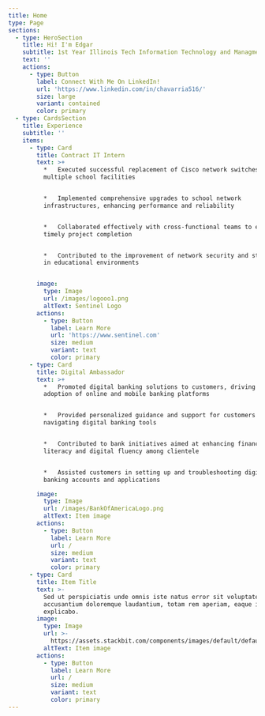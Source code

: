 ```yaml
---
title: Home
type: Page
sections:
  - type: HeroSection
    title: Hi! I'm Edgar
    subtitle: 1st Year Illinois Tech Information Technology and Managment Student
    text: ''
    actions:
      - type: Button
        label: Connect With Me On LinkedIn!
        url: 'https://www.linkedin.com/in/chavarria516/'
        size: large
        variant: contained
        color: primary
  - type: CardsSection
    title: Experience
    subtitle: ''
    items:
      - type: Card
        title: Contract IT Intern
        text: >+
          *   Executed successful replacement of Cisco network switches across
          multiple school facilities


          *   Implemented comprehensive upgrades to school network
          infrastructures, enhancing performance and reliability


          *   Collaborated effectively with cross-functional teams to ensure
          timely project completion


          *   Contributed to the improvement of network security and stability
          in educational environments


        image:
          type: Image
          url: /images/logooo1.png
          altText: Sentinel Logo
        actions:
          - type: Button
            label: Learn More
            url: 'https://www.sentinel.com'
            size: medium
            variant: text
            color: primary
      - type: Card
        title: Digital Ambassador
        text: >+
          *   Promoted digital banking solutions to customers, driving the
          adoption of online and mobile banking platforms


          *   Provided personalized guidance and support for customers
          navigating digital banking tools


          *   Contributed to bank initiatives aimed at enhancing financial
          literacy and digital fluency among clientele


          *   Assisted customers in setting up and troubleshooting digital
          banking accounts and applications

        image:
          type: Image
          url: /images/BankOfAmericaLogo.png
          altText: Item image
        actions:
          - type: Button
            label: Learn More
            url: /
            size: medium
            variant: text
            color: primary
      - type: Card
        title: Item Title
        text: >-
          Sed ut perspiciatis unde omnis iste natus error sit voluptatem
          accusantium doloremque laudantium, totam rem aperiam, eaque ipsa quae.
          explicabo.
        image:
          type: Image
          url: >-
            https://assets.stackbit.com/components/images/default/default-image.png
          altText: Item image
        actions:
          - type: Button
            label: Learn More
            url: /
            size: medium
            variant: text
            color: primary
---
```

